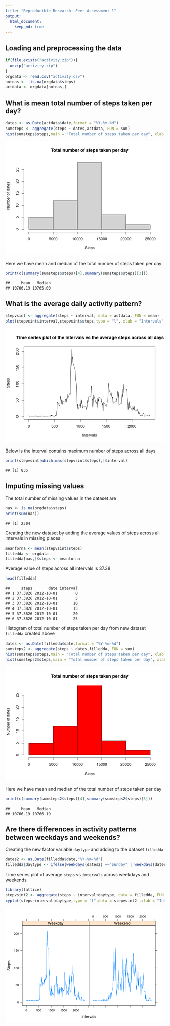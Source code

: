 ```yaml
---
title: "Reproducible Research: Peer Assessment 1"
output: 
  html_document:
    keep_md: true
---
```



## Loading and preprocessing the data

```r
if(file.exists("activity.zip")){
  unzip("activity.zip")
}
orgdata <- read.csv("activity.csv")
notnas <- !is.na(orgdata$steps)
actdata <- orgdata[notnas,]
```

## What is mean total number of steps taken per day?

```r
dates <- as.Date(actdata$date,format = "%Y-%m-%d")
sumsteps <- aggregate(steps ~ dates,actdata, FUN = sum)
hist(sumsteps$steps,main = "Total number of steps taken per day", xlab ="Steps",ylab = "Number of dates")
```

![](PA1_template_files/figure-html/unnamed-chunk-2-1.png)<!-- -->

Here we have mean and median of the total number of steps taken per day

```r
print(c(summary(sumsteps$steps)[4],summary(sumsteps$steps)[3]))
```

```
##     Mean   Median 
## 10766.19 10765.00
```
## What is the average daily activity pattern?

```r
stepvsint <- aggregate(steps ~ interval, data = actdata, FUN = mean)
plot(stepvsint$interval,stepvsint$steps,type = "l", xlab = "Intervals", ylab = "Steps", main = " Time series plot of the intervals vs the average steps across all days")
```

![](PA1_template_files/figure-html/unnamed-chunk-4-1.png)<!-- -->

Below is the interval contains maximum number of steps across all days

```r
print(stepvsint[which.max(stepvsint$steps),]$interval)
```

```
## [1] 835
```

## Imputing missing values

The total number of missing values in the dataset are

```r
nas <- is.na(orgdata$steps)
print(sum(nas))
```

```
## [1] 2304
```
Creating the new dataset by adding the average values of steps across all intervals  in missing places  

```r
meanforna <- mean(stepvsint$steps)
filledda <- orgdata
filledda[nas,]$steps <- meanforna
```
Average value of steps across all intervals is 37.38

```r
head(filledda)
```

```
##     steps       date interval
## 1 37.3826 2012-10-01        0
## 2 37.3826 2012-10-01        5
## 3 37.3826 2012-10-01       10
## 4 37.3826 2012-10-01       15
## 5 37.3826 2012-10-01       20
## 6 37.3826 2012-10-01       25
```
Histogram of total  number of steps taken per day from new dataset `filledda` created above

```r
dates <- as.Date(filledda$date,format = "%Y-%m-%d")
sumsteps2 <- aggregate(steps ~ dates,filledda, FUN = sum)
hist(sumsteps$steps,main = "Total number of steps taken per day", xlab ="Steps",ylab = "Number of dates", col = "blue")
hist(sumsteps2$steps,main = "Total number of steps taken per day", xlab = "Steps",ylab = "Number of Dates", col = "red", add=T)
```

![](PA1_template_files/figure-html/unnamed-chunk-9-1.png)<!-- -->

Here we have mean and median of the total number of steps taken per day

```r
print(c(summary(sumsteps2$steps)[4],summary(sumsteps2$steps)[3]))
```

```
##     Mean   Median 
## 10766.19 10766.19
```

## Are there differences in activity patterns between weekdays and weekends?
  Creating the new factor variable `daytype` and adding to the  dataset `filledda`

```r
dates2 <- as.Date(filledda$date,"%Y-%m-%d")
filledda$daytype <- ifelse(weekdays(dates2) =="Sunday" | weekdays(dates2) =="Saturday", "Weekend","Weekday")
```
Time series plot of average `steps` vs `intervals` across weekdays and weekends

```r
library(lattice)
stepvsint2 <- aggregate(steps ~ interval+daytype, data = filledda, FUN = mean)
xyplot(steps~interval|daytype,type = "l",data = stepvsint2 ,xlab = "Intervals", ylab = "Steps")
```

![](PA1_template_files/figure-html/unnamed-chunk-12-1.png)<!-- -->



